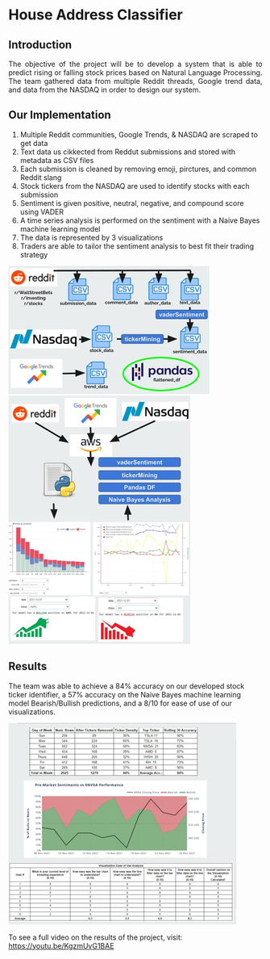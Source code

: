 # House Address Classifier

## Introduction
<p style="text-align: justify">
The objective of the project will be to develop a system that is able to predict rising or falling stock prices based on Natural Language Processing. The team gathered data from multiple Reddit threads, Google trend data, and data from the NASDAQ in order to design our system.</p>

## Our Implementation
1. Multiple Reddit communities, Google Trends, & NASDAQ are scraped to get data
2. Text data us cikkected from Reddut submissions and stored with metadata as CSV files
3. Each submission is cleaned by removing emoji, pirctures, and common Reddit slang
4. Stock tickers from the NASDAQ are used to identify stocks with each submission
5. Sentiment is given positive, neutral, negative, and compound score using VADER
6. A time series analysis is performed on the sentiment with a Naive Bayes machine learning model
7. The data is represented by 3 visualizations
8. Traders are able to tailor the sentiment analysis to best fit their trading strategy

![](showcase/showcase_2.PNG)  
![](showcase/showcase_1.PNG)  

## Results
The team was able to achieve a 84% accuracy on our developed stock ticker identifier, a 57% accuracy on the Naive Bayes machine learning model Bearish/Bullish predictions, and a 8/10 for ease of use of our visualizations.

![](showcase/showcase_3.PNG) 

To see a full video on the results of the project, visit:
https://youtu.be/KgzmUvG1BAE